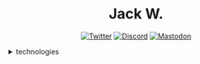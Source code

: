 <div align="center">
<h1>Jack W.</h1>

[![Twitter](https://moller-icons.5079.workers.dev/?icons=twitter)](https://twitter.com/banger_tweet)
[![Discord](https://moller-icons.5079.workers.dev/?icons=discord)](https://discord.com/users/173589391560802306)
[![Mastodon](https://moller-icons.5079.workers.dev/?icons=mastodon)](https://wetdry.world/@j)
</div>

<details>
<summary>technologies</summary>

*by the way, these icons were generated with [moller-icons](https://github.com/Jack5079/moller-icons)*

## for websites

![icons list](https://moller-icons.5079.workers.dev/?icons=javascript,svelte,html5,css3,astro,supabase,vite&perline=3)

I don't use TypeScript because JSDoc exists

### deploying flowchart

```mermaid
flowchart LR
 isitstatic(Is it static?) --> static[Yes] & dynamic[No]
 static --> pagesoff>Pages, fullstack off]
 dynamic --> isitserverless(Is it serverless?) --> serverless[Yes] & serverful[No]
 serverless --> worksonpages(Is it compatible with Pages?) --> compatcf[Yes] & incompatcf[No]
 compatcf --> pageson>Pages, fullstack on]
 incompatcf --> Vercel>Vercel]
 serverful --> stop>Impossible to host]
```

## for lego game

![icons list](https://moller-icons.5079.workers.dev/?icons=lua,typescript)

I use TypeScript here because there is no roblox-js

## no longer using

![icons list](https://moller-icons.5079.workers.dev/?icons=nodedotjs,jquery&perLine=3)

- jQuery: projects I made fucking around with Wick Editor
- Node.js: I don't pay for hosting

## tech i haven't used in projects yet

![icons list](https://moller-icons.5079.workers.dev/?icons=v,bash,powershell&perLine=3)

- V: Just learned it and its tooling sucks
- Bash, PowerShell: I use them as terminals, not as scripting languages

## should learn

![icons list](https://moller-icons.5079.workers.dev/?icons=gtk,qt,react,vuedotjs&perLine=3)

- GTK/Qt: for desktop apps
- React/Vue: bigger ecosystems than Svelte (I use Roact in roblox-ts, which is sort of like React)

- Also ActivityPub: for making fediverse stuff (my icons generator doesn't have the icon yet which is why it isn't listed above)

i need to learn more compiled languages too

![icons list](https://moller-icons.5079.workers.dev/?icons=c,csharp,cplusplus,rust,nim,zig&perLine=3)

- C#: if i ever have to deal with Windows again
- C++: when i need to fix a bug in kde
- C: i think it's important
- Rust/Nim/Zig: to replace V since V has bad tooling

</details>
